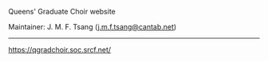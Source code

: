 Queens' Graduate Choir website

Maintainer: J. M. F. Tsang (j.m.f.tsang@cantab.net)

---

https://qgradchoir.soc.srcf.net/
